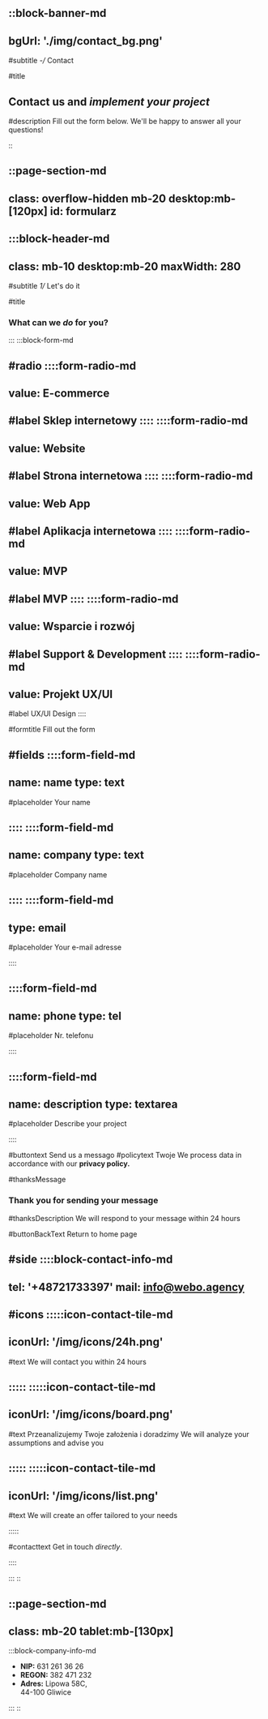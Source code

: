 ::block-banner-md
---
bgUrl: './img/contact_bg.png'
---

#subtitle
*-/* Contact

#title
## Contact us and *implement your project*

#description
Fill out the form below. We'll be happy to answer all your questions!

::

::page-section-md 
---
class: overflow-hidden mb-20 desktop:mb-[120px]
id: formularz
---
:::block-header-md
---
class: mb-10 desktop:mb-20
maxWidth: 280
---

#subtitle
*1/* Let's do it

#title
### What can we *do* for you?

:::
:::block-form-md

#radio
::::form-radio-md
---
value: E-commerce
---
#label
Sklep internetowy
::::
::::form-radio-md
---
value: Website
---
#label
Strona internetowa
::::
::::form-radio-md
---
value: Web App
---
#label
Aplikacja internetowa
::::
::::form-radio-md
---
value: MVP
---
#label
MVP
::::
::::form-radio-md
---
value: Wsparcie i rozwój
---
#label
Support & Development
::::
::::form-radio-md
---
value: Projekt UX/UI
---
#label
UX/UI Design
::::


#formtitle
Fill out the form


#fields
::::form-field-md
---
name: name
type: text
---

#placeholder
Your name

::::
::::form-field-md
---
name: company
type: text
---

#placeholder
Company name

::::
::::form-field-md
---
type: email
---

#placeholder
Your e-mail adresse

::::

::::form-field-md
---
name: phone
type: tel
---

#placeholder
Nr. telefonu

::::

::::form-field-md
---
name: description
type: textarea
---

#placeholder
Describe your project

::::

#buttontext
Send us a messago
#policytext
Twoje We process data in accordance with our **privacy policy.**

#thanksMessage
### Thank you for sending your message

#thanksDescription
We will respond to your message within 24 hours

#buttonBackText
Return to home page

#side
::::block-contact-info-md
---
tel: '+48721733397'
mail: info@webo.agency
---

#icons
:::::icon-contact-tile-md
---
iconUrl: '/img/icons/24h.png'
---

#text
We will contact you within 24 hours

:::::
:::::icon-contact-tile-md
---
iconUrl: '/img/icons/board.png'
---

#text
Przeanalizujemy Twoje założenia i doradzimy
We will analyze your assumptions and advise you

:::::
:::::icon-contact-tile-md
---
iconUrl: '/img/icons/list.png'
---

#text
We will create an offer tailored to your needs

:::::

#contacttext
Get in touch *directly*.

::::

:::
::

::page-section-md
---
class: mb-20 tablet:mb-[130px]
---

:::block-company-info-md

- **NIP:** 631 261 36 26
- **REGON:** 382 471 232
- **Adres:** Lipowa 58C, <br> 44-100 Gliwice

:::
::
